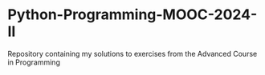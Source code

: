 # Python-Programming-MOOC-2024-II
Repository containing my solutions to exercises from the Advanced Course in Programming
